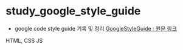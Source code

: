 # study_google_style_guide
- google code style guide 기록 및 정리
[GoogleStyleGuide : 원문 링크](https://google.github.io/styleguide/)

HTML, CSS
JS

